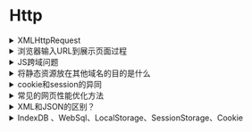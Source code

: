 # Http

<details>
<summary>XMLHttpRequest</summary>

#### 参考

- [你真的会使用XMLHttpRequest吗](https://segmentfault.com/a/1190000004322487)

</details>

<details>
<summary>浏览器输入URL到展示页面过程</summary>

- 一. 网络通信
  1. 在浏览器中输入URL

    ```
    用户输入URL,例如https://www.baidu.com. 其中https为协议, www.baidu.com为网络地址
    ```

  2. 应用层DNS解析域名

  ```
  客户端先检查本地是否有对应的IP地址,若找到侧返回对应的IP地址.若没有找到则请求上级DNS服务器,直到找到根节点
  ```

  3. 客户端发送https请求

  ```
  HTTP请求包括请求报头和请求主体两个部分,其中请求报头包含了重要的信息,包括请求的方法(GET/ POST), 目标URL, 遵循的协议(http/https/ftp...),返回的信息是否需要缓存,以及客户端是否发送cookie等
  ```

  4. 打开一个socket与目标IP地址, 端口建立TCP连接

  ```
  位于传输层的TCP协议为传输报文提供可靠的字节流服务.它为了方便传输,将大块的数据分割成以报文段为单位的数据进行管理,并为他们编号,方便服务器接受的时候能准确的还原报文信息. TCP协议通过"三次握手"等方法保证传输的可靠性.  

   "三次握手"的过程,发送端先发送一个带SYN标志的数据包给接收端,在一定的延迟时间内等待接受的回复. 接收端收到数据包后,传回一个带SYN/ACK标志的数据包以示传达确认信息. 接收方收到后再发送一个带ACK标志的数据包给接收方以示握手成功. 在这个过程中,如果发送端在规定延迟时间内没有收到回复则默认接受方没有收到请求,而再次发送,知道收到回复为止.
  ```

  5. 网络层IP协议查询MAC地址

  ```
  IP协议的作用就是把TCP分割好的各种数据包传送给接收方.而要保证确实能传到接收方还需要接收方的MAC地址,也就是物理地址. IP地址和MAC地址是一一对应的关系,一个网络设备的IP地址可以更换,但是MAC地址一般是固定不变的. ARP协议可以将IP地址解析成对应的MAC地址. 当通讯的双方不在同一个局域网时,需要多次中转才能到达最终的目标,在中转的过程中需要通过下一个中转站的MAC地址来搜索下一个中转目标.
  ```

  6. 数据到达数据链层(tcp建立连接后,发送http请求)

  ```
  再找到对方的MAC地址后,就将数据发送到数据链层传输. 这时,客户端发送请求的阶段结束.
  ```

  7. 服务器接受数据

  ```
  接收端的服务器在链路层接收到数据包,在层层向上直到应用层. 这过程中包括在运输层通过TCP协议将分段的数据包重新组成原来的HTTP请求报文.
  ```

  8. 服务器响应请求

  ```
  服务器接收到客户端发送的请求,查找客户端请求的资源,并返回响应报文,响应报文中包括一个重要的信息----状态码.状态码有三位数字组成,其中比较常见的200 ok表示请求成功. 301表示永久重定向,即请求的资源已经永久的转移到新的位置. 再返回301状态码的同时,响应报文也会附带重定向的URL,客户端接收到后将http请求的URL做相应的改变再重新发送. 404 not found 表示客户端请求的资源找不到.
  ```

  9. 服务器返回相应的文件

  ```
  对服务器响应进行解码,根据资源类型决定如何处理, 页面渲染.
  ```

- 二. 页面渲染

  ```
  现在浏览器渲染页面的过程是这样的:解析HTML以构建DOM树->构建渲染树->布局渲染树->绘制渲染树

    DOM树是由HTML文件中的标签排列组成,渲染树是在DOM树中加入CSS或HTML中的style样式而形成的.渲染树只包含需要显示在页面中的DOM元素,像<head>元素或display属性值为none的元素都不在渲染树中.

    在浏览器还没有接收到完整的HTML文件时,它就开始渲染页面了,在遇到外部链入的脚本标签或样式标签或图片,会再次发送http请求重复上述的步骤. 在收到CSS文件后会对已经渲染的页面重新渲染,加入他们应有的样式,图片文件加载完成立刻显示在相应的位置. 在这一过程可能会触发页面的重绘或者重排.
  ```

#### 参考

- [浏览器输入URL到展示页面过程](https://www.jianshu.com/p/0a2c35e8e2b7)
- [页面从输入URL到展现发生了什么](https://huruji.github.io/FE-Interview/#/docs/NetWork?id=_1%E9%A1%B5%E9%9D%A2%E4%BB%8E%E8%BE%93%E5%85%A5url%E5%88%B0%E5%B1%95%E7%8E%B0%E5%8F%91%E7%94%9F%E4%BA%86%E4%BB%80%E4%B9%88)
- [从浏览器地址栏输入url到显示页面的步骤(以HTTP为例)](https://github.com/HerbertKarajan/Fe-Interview-questions/tree/master/23-FE-interview-master#%E4%BB%8E%E6%B5%8F%E8%A7%88%E5%99%A8%E5%9C%B0%E5%9D%80%E6%A0%8F%E8%BE%93%E5%85%A5url%E5%88%B0%E6%98%BE%E7%A4%BA%E9%A1%B5%E9%9D%A2%E7%9A%84%E6%AD%A5%E9%AA%A4%E4%BB%A5http%E4%B8%BA%E4%BE%8B)

</details>

<details>
<summary>JS跨域问题</summary>

> 跨域问题是由于javascript语言安全限制中的同源策略造成的.同源策略是指一段脚本只能读取来自同一来源的窗口和文档的属性,这里的同一来源指的是主机名、协议和端口号的组合.

#### 解决方式

- 跨域资源共享（CORS）
- jsonp
- iframe
- postMessage

#### 参考

- [JS 跨域问题常见的五种解决方式](https://www.cnblogs.com/imwtr/p/4764123.html)

</details>

<details>
<summary>将静态资源放在其他域名的目的是什么</summary>

> 在请求这些静态资源的时候不会发送cookie，节省了流量，需要注意的是cookie是会发送给子域名的（二级域名），所以这些静态资源是不会放在子域名下的， 而是单独放在一个单独的主域名下。同时还有一个原因就是浏览器对于一个域名会有请求数的限制，这种方法可以方便做CDN

- CDN缓存更方便 
- 突破浏览器并发限制 
- 节约cookie带宽 
- 节约主域名的连接数，优化页面响应速度 
- 防止不必要的安全问题

#### 参考

- [将静态资源放在其他域名的目的是什么](https://huruji.github.io/FE-Interview/#/docs/JavaScript?id=_41%E5%B0%86%E9%9D%99%E6%80%81%E8%B5%84%E6%BA%90%E6%94%BE%E5%9C%A8%E5%85%B6%E4%BB%96%E5%9F%9F%E5%90%8D%E7%9A%84%E7%9B%AE%E7%9A%84%E6%98%AF%E4%BB%80%E4%B9%88%EF%BC%9F)

</details>

<details>
<summary>cookie和session的异同</summary>

> cookie和session都可以用来存储用户信息，cookie存放于客户端，session存放于服务端，因为cookie存放于客户端 有可能被窃取，因此cookie一般用来存放不敏感的信息，如用户设置的网站主题等，敏感的信息采用session存储，如用户 的登陆信息，session可以存放于文件、数据库、内存中都可以，cookie可以服务端响应的时候设置，也可以客户端通过js设置, cookie会在请求时在http首部发送给客户端，cookie一般在客户端有大小限制，一般为4k。

#### 参考

- [cookie和session的异同](https://huruji.github.io/FE-Interview/#/docs/NetWork?id=_2cookie%E5%92%8Csession%E7%9A%84%E5%BC%82%E5%90%8C)

</details>

<details>
<summary>常见的网页性能优化方法</summary>

- 减少HTTP请求
> 使用雪碧图、内联图片，合并脚本和样式表。
- 使用内容分发网络（CDN）
- 添加Expires头
- 压缩组件
> 压缩样式表和脚本，开启gzip压缩大概减少70%的大小
- 样式表放在顶部
- 将脚本放在底部
- 避免CSS表达式
- 使用外部JavaScript和CSS
- 减少DNS查找
- 精简JavaScript
- 避免重定向
- 网站中除了域名首页外缺少斜杠将引起301重定向，个人测试工作室网站这个重定向消耗的时间在30ms左右
- 删除重复脚本
- 配置ETag
- 使Ajax可缓存

#### 参考

- [常见的网页性能优化方法](https://huruji.github.io/FE-Interview/#/docs/Performance)

</details>

<details>
<summary>XML和JSON的区别？</summary>

- 数据体积方面。

JSON相对于XML来讲，数据的体积小，传递的速度更快些。

- 数据交互方面。

JSON与JavaScript的交互更加方便，更容易解析处理，更好的数据交互。

- 数据描述方面。

JSON对数据的描述性比XML较差。

- 传输速度方面。

JSON的速度要远远快于XML。

#### 参考

- [Fe-Interview-questions](https://github.com/HerbertKarajan/Fe-Interview-questions/tree/master/21-Front-end-Interview-questions)

</details>

<details>
<summary>IndexDB 、WebSql、LocalStorage、SessionStorage、Cookie</summary>

> 虽然在HTML5 WebStorage介绍了html5本地存储的 `Local Storage` 和 `Session Storage` (其API是同步)，这两个是以 `键值对存储` 的解决方案，存储少量数据结构很有用，**但是对于大量结构化数据就无能为力了，灵活大不够强大**。我们经常在数据库中处理大量结构化数据，html5引入 `Web SQL Database` 概念，它使用 SQL 来操纵客户端数据库的 API，规范中使用的方言是SQLlite; `IndexedDB` 是HTML5规范里新出现的浏览器里内置的数据库。对于在浏览器里存储数据，你可以使用cookies或local storage，但它们都是比较简单的技术，而IndexedDB提供了类似 *数据库风格的数据存储和使用方式* 。存储在IndexedDB里的数据是  **永久保存**

> `Local Storage` 和 `Session Storage` API是同步的。  
> `Web SQL` 和 `IndexedDB` API是异步的

#### 参考

- [HTML5本地存储——Web SQL Database与indexedDB](https://www.cnblogs.com/hoboStage/p/5099637.html)

</details>